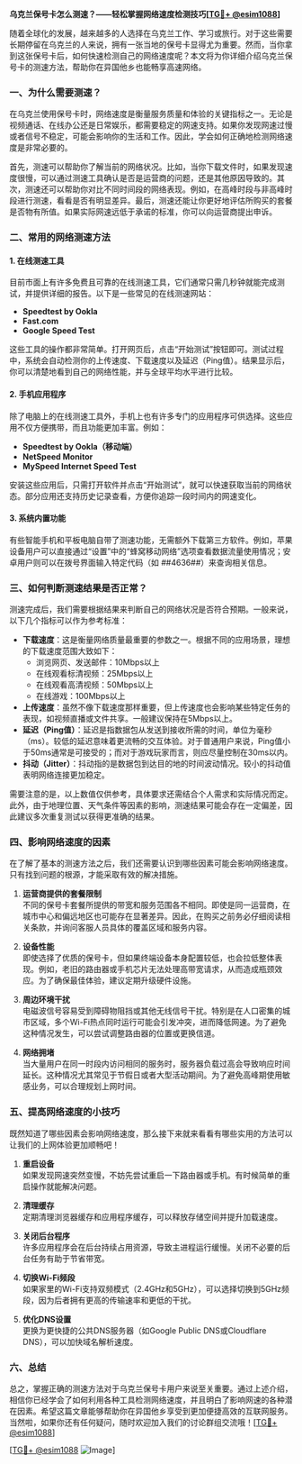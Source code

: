 **乌克兰保号卡怎么测速？——轻松掌握网络速度检测技巧[[TG💪+ @esim1088](https://t.me/s/esim1088)]**

随着全球化的发展，越来越多的人选择在乌克兰工作、学习或旅行。对于这些需要长期停留在乌克兰的人来说，拥有一张当地的保号卡显得尤为重要。然而，当你拿到这张保号卡后，如何快速检测自己的网络速度呢？本文将为你详细介绍乌克兰保号卡的测速方法，帮助你在异国他乡也能畅享高速网络。

### 一、为什么需要测速？

在乌克兰使用保号卡时，网络速度是衡量服务质量和体验的关键指标之一。无论是视频通话、在线办公还是日常娱乐，都需要稳定的网速支持。如果你发现网速过慢或者信号不稳定，可能会影响你的生活和工作。因此，学会如何正确地检测网络速度是非常必要的。

首先，测速可以帮助你了解当前的网络状况。比如，当你下载文件时，如果发现速度很慢，可以通过测速工具确认是否是运营商的问题，还是其他原因导致的。其次，测速还可以帮助你对比不同时间段的网络表现。例如，在高峰时段与非高峰时段进行测速，看看是否有明显差异。最后，测速还能让你更好地评估所购买的套餐是否物有所值。如果实际网速远低于承诺的标准，你可以向运营商提出申诉。

### 二、常用的网络测速方法

#### 1. 在线测速工具

目前市面上有许多免费且可靠的在线测速工具，它们通常只需几秒钟就能完成测试，并提供详细的报告。以下是一些常见的在线测速网站：

- **Speedtest by Ookla**
- **Fast.com**
- **Google Speed Test**

这些工具的操作都非常简单。打开网页后，点击“开始测试”按钮即可。测试过程中，系统会自动检测你的上传速度、下载速度以及延迟（Ping值）。结果显示后，你可以清楚地看到自己的网络性能，并与全球平均水平进行比较。

#### 2. 手机应用程序

除了电脑上的在线测速工具外，手机上也有许多专门的应用程序可供选择。这些应用不仅方便携带，而且功能更加丰富。例如：

- **Speedtest by Ookla（移动端）**
- **NetSpeed Monitor**
- **MySpeed Internet Speed Test**

安装这些应用后，只需打开软件并点击“开始测试”，就可以快速获取当前的网络状态。部分应用还支持历史记录查看，方便你追踪一段时间内的网速变化。

#### 3. 系统内置功能

有些智能手机和平板电脑自带了测速功能，无需额外下载第三方软件。例如，苹果设备用户可以直接通过“设置”中的“蜂窝移动网络”选项查看数据流量使用情况；安卓用户则可以在拨号界面输入特定代码（如 *#*#4636#*#*）来查询相关信息。

### 三、如何判断测速结果是否正常？

测速完成后，我们需要根据结果来判断自己的网络状况是否符合预期。一般来说，以下几个指标可以作为参考标准：

- **下载速度**：这是衡量网络质量最重要的参数之一。根据不同的应用场景，理想的下载速度范围大致如下：
  - 浏览网页、发送邮件：10Mbps以上
  - 在线观看标清视频：25Mbps以上
  - 在线观看高清视频：50Mbps以上
  - 在线游戏：100Mbps以上
- **上传速度**：虽然不像下载速度那样重要，但上传速度也会影响某些特定任务的表现，如视频直播或文件共享。一般建议保持在5Mbps以上。
- **延迟（Ping值）**：延迟是指数据包从发送到接收所需的时间，单位为毫秒（ms）。较低的延迟意味着更流畅的交互体验。对于普通用户来说，Ping值小于50ms通常是可接受的；而对于游戏玩家而言，则应尽量控制在30ms以内。
- **抖动（Jitter）**：抖动指的是数据包到达目的地的时间波动情况。较小的抖动值表明网络连接更加稳定。

需要注意的是，以上数值仅供参考，具体要求还需结合个人需求和实际情况而定。此外，由于地理位置、天气条件等因素的影响，测速结果可能会存在一定偏差，因此建议多次重复测试以获得更准确的结果。

### 四、影响网络速度的因素

在了解了基本的测速方法之后，我们还需要认识到哪些因素可能会影响网络速度。只有找到问题的根源，才能采取有效的解决措施。

1. **运营商提供的套餐限制**  
   不同的保号卡套餐所提供的带宽和服务范围各不相同。即使是同一运营商，在城市中心和偏远地区也可能存在显著差异。因此，在购买之前务必仔细阅读相关条款，并询问客服人员具体的覆盖区域和服务内容。

2. **设备性能**  
   即使选择了优质的保号卡，但如果终端设备本身配置较低，也会拉低整体表现。例如，老旧的路由器或手机芯片无法处理高带宽请求，从而造成瓶颈效应。为了确保最佳体验，建议定期升级硬件设施。

3. **周边环境干扰**  
   电磁波信号容易受到障碍物阻挡或其他无线信号干扰。特别是在人口密集的城市区域，多个Wi-Fi热点同时运行可能会引发冲突，进而降低网速。为了避免这种情况发生，可以尝试调整路由器的位置或更换信道。

4. **网络拥堵**  
   当大量用户在同一时段内访问相同的服务时，服务器负载过高会导致响应时间延长。这种情况尤其常见于节假日或者大型活动期间。为了避免高峰期使用敏感业务，可以合理规划上网时间。

### 五、提高网络速度的小技巧

既然知道了哪些因素会影响网络速度，那么接下来就来看看有哪些实用的方法可以让我们的上网体验更加顺畅吧！

1. **重启设备**  
   如果发现网速突然变慢，不妨先尝试重启一下路由器或手机。有时候简单的重启操作就能解决问题。

2. **清理缓存**  
   定期清理浏览器缓存和应用程序缓存，可以释放存储空间并提升加载速度。

3. **关闭后台程序**  
   许多应用程序会在后台持续占用资源，导致主进程运行缓慢。关闭不必要的后台任务有助于节省带宽。

4. **切换Wi-Fi频段**  
   如果家里的Wi-Fi支持双频模式（2.4GHz和5GHz），可以选择切换到5GHz频段，因为后者拥有更高的传输速率和更低的干扰。

5. **优化DNS设置**  
   更换为更快捷的公共DNS服务器（如Google Public DNS或Cloudflare DNS），可以加快域名解析速度。

### 六、总结

总之，掌握正确的测速方法对于乌克兰保号卡用户来说至关重要。通过上述介绍，相信你已经学会了如何利用各种工具检测网络速度，并且明白了影响网速的各种潜在因素。希望这篇文章能够帮助你在异国他乡享受到更加便捷高效的互联网服务。当然啦，如果你还有任何疑问，随时欢迎加入我们的讨论群组交流哦！[[TG💪+ @esim1088](https://t.me/s/esim1088)]

[[TG💪+ @esim1088](https://t.me/s/esim1088) ![Image](https://i.postimg.cc/4NQfJmqS/Snipaste-2025-05-13-00-14-12.png)]